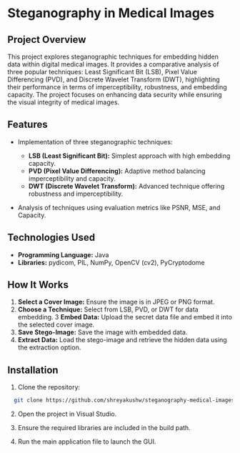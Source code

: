 # Steganography in Medical Images

## Project Overview

This project explores steganographic techniques for embedding hidden data within digital medical images. It provides a comparative analysis of three popular techniques: Least Significant Bit (LSB), Pixel Value Differencing (PVD), and Discrete Wavelet Transform (DWT), highlighting their performance in terms of imperceptibility, robustness, and embedding capacity. The project focuses on enhancing data security while ensuring the visual integrity of medical images.

## Features

- Implementation of three steganographic techniques:
  - **LSB (Least Significant Bit):** Simplest approach with high embedding capacity.
  - **PVD (Pixel Value Differencing):** Adaptive method balancing imperceptibility and capacity.
  - **DWT (Discrete Wavelet Transform):** Advanced technique offering robustness and imperceptibility.

- Analysis of techniques using evaluation metrics like PSNR, MSE, and Capacity.

## Technologies Used

- **Programming Language:** Java
- **Libraries:** pydicom, PIL, NumPy, OpenCV (cv2), PyCryptodome

## How It Works

1. **Select a Cover Image:** Ensure the image is in JPEG or PNG format.
2. **Choose a Technique:** Select from LSB, PVD, or DWT for data embedding.
3 **Embed Data:** Upload the secret data file and embed it into the selected cover image.
4. **Save Stego-Image:** Save the image with embedded data.
5. **Extract Data:** Load the stego-image and retrieve the hidden data using the extraction option.

## Installation

1. Clone the repository:
  ```sh
    git clone https://github.com/shreyakushw/steganography-medical-images.git
  ```
2. Open the project in Visual Studio.

3. Ensure the required libraries are included in the build path.

4. Run the main application file to launch the GUI.

